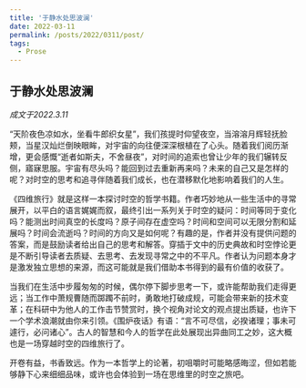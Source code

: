 ```yaml
---
title: '于静水处思波澜'
date: 2022-03-11
permalink: /posts/2022/0311/post/
tags:
  - Prose
---
```


于静水处思波澜
------
*成文于2022.3.11*

  “天阶夜色凉如水，坐看牛郎织女星”，我们孩提时仰望夜空，当溶溶月辉轻抚脸颊，当星汉灿烂倒映眼眸，对宇宙的向往便深深根植在了心头。随着我们阅历渐增，更会感慨“逝者如斯夫，不舍昼夜”，对时间的追索也曾让少年的我们辗转反侧，寤寐思服。宇宙有尽头吗？能回到过去重新再来吗？未来的自己又是怎样的呢？对时空的思考和追寻伴随着我们成长，也在潜移默化地影响着我们的人生。

  《四维旅行》就是这样一本探讨时空的哲学书籍。作者巧妙地从一些生活中的寻常展开，以平白的语言娓娓而叙，最终引出一系列关于时空的疑问：时间等同于变化吗？能测出时间真空的长度吗？原子间存在虚空吗？时间和空间可以无限分割和延展吗？时间会流逝吗？时间的方向又是如何呢？有趣的是，作者并没有提供问题的答案，而是鼓励读者给出自己的思考和解答。穿插于文中的历史典故和时空悖论更是不断引导读者去质疑、去思考、去发现寻常之中的不平凡。作者认为问题本身才是激发独立思想的来源，而这可能就是我们借助本书得到的最有价值的收获了。

  当我们在生活中步履匆匆的时候，偶尔停下脚步思考一下，或许能帮助我们走得更远；当工作中萧规曹随而踯躅不前时，勇敢地打破成规，可能会带来新的技术变革；在科研中为他人的工作击节赞赏时，换个视角对论文的观点提出质疑，也许下一个学术浪潮就由你来引领。《围炉夜话》有语：“言不可尽信，必揆诸理；事未可遽行，必问诸心”。古人的智慧和今人的哲学在此处展现出异曲同工之妙，这大概也是一场穿越时空的四维旅行了。

  开卷有益，书香致远。作为一本哲学上的论著，初咀嚼时可能略感晦涩，但如若能够静下心来细细品味，或许也会体验到一场在思维里的时空之旅吧。
